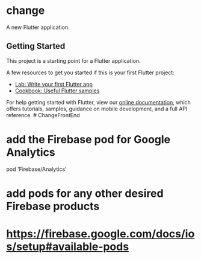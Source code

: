 # change

A new Flutter application.

## Getting Started

This project is a starting point for a Flutter application.

A few resources to get you started if this is your first Flutter project:

- [Lab: Write your first Flutter app](https://flutter.dev/docs/get-started/codelab)
- [Cookbook: Useful Flutter samples](https://flutter.dev/docs/cookbook)

For help getting started with Flutter, view our
[online documentation](https://flutter.dev/docs), which offers tutorials,
samples, guidance on mobile development, and a full API reference.
#   C h a n g e F r o n t E n d 
 
 

# add the Firebase pod for Google Analytics
pod 'Firebase/Analytics'
# add pods for any other desired Firebase products
# https://firebase.google.com/docs/ios/setup#available-pods
